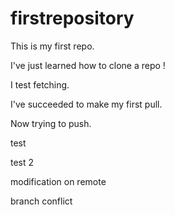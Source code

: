 # firstrepository

This is my first repo.

I've just learned how to clone a repo !

I test fetching.

I've succeeded to make my first pull.

Now trying to push.

test

test 2

modification on remote

branch conflict
